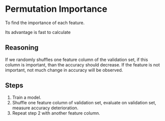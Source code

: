 # Permutation Importance

To find the importance of each feature.

Its advantage is fast to calculate

## Reasoning
If we randomly shuffles one feature column of the validation set, if this column is important, than the accuracy should decrease.
If the feature is not important, not much change in accuracy will be observed.


## Steps
1. Train a model.
2. Shuffle one feature column of validation set, evaluate on validation set, measure accuracy deterioration.
3. Repeat step 2 with another feature column.